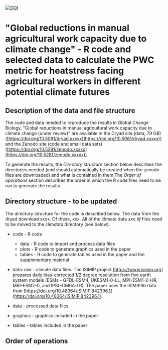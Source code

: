 [![DOI](https://zenodo.org/badge/xxxx.svg)](https://zenodo.org/badge/latestdoi/xxxxx)

# "Global reductions in manual agricultural work capacity due to climate change" - R code and selected data to calculate the PWC metric for heatstress facing agricultural workers in different potential climate futures

## Description of the data and file structure
The code and data needed to reproduce the results in Global Change Biology, "Global reductions in manual agricultural work capacity due to climate change (under review)" are available in the Dryad site (data, 79 GB) ([https://doi.org/10.5061/dryad.xxxxx](https://doi.org/10.5061/dryad.xxxxx)) and the Zenodo site (code and small data sets) ([https://doi.org/10.5281/zenodo.xxxxx](https://doi.org/10.5281/zenodo.xxxxx)).

To generate the results, the _Directory structure_ section below describes the directories needed (and should automatically be created when the zenodo files are downloaded) and what is contained in them.The _Order of operations_ section describes the order in which the R code files need to be run to generate the results.

## Directory structure - to be updated

The directory structure for the code is described below. The data from the dryad download xxxx. Of these, xxx. All of the climate data _xxx.tif_ files need to be moved to the _climdata_ directory (see below).

- code - R code
     - data - R code to import and process data files
     - plots - R code to generate graphics used in the paper
     - tables - R code to generate tables used in the paper and the supplementary material

- data-raw - climate data files. The ISIMIP project [https://www.isimip.org] prepares daily bias-corrected 1/2 degree resolution from five earth system models (ESMs - GFDL-ESM4, UKESM1-0-LL, MPI-ESM1-2-HR, MRI-ESM2-0, and IPSL-CM6A-LR). The paper uses the ISIMIP3b data from 
[https://doi.org/10.48364/ISIMIP.842396.1](https://doi.org/10.48364/ISIMIP.842396.1). 

- data - processed data files
- graphics - graphics included in the paper
- tables - tables included in the paper

## Order of operations


